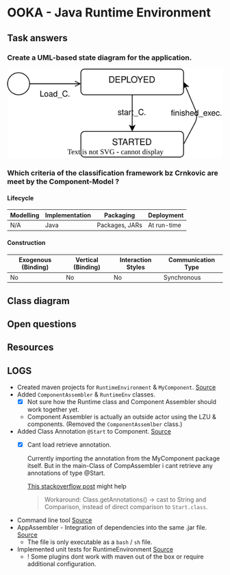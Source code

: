 # OOKA - Java Runtime Environment


## Task answers



### Create a UML-based state diagram for the application.


![](state-diagram.svg)


### Which criteria of the classification framework bz Crnkovic are meet by the Component-Model ?

#### **Lifecycle**

| Modelling | Implementation | Packaging | Deployment |
|--|--|--|--|
| N/A | Java | Packages, JARs | At run-time |


#### **Construction**

| Exogenous (Binding)| Vertical (Binding)| Interaction Styles | Communication Type |
|--|--|--|--|
| No | No | No | Synchronous |



## Class diagram

## Open questions

## Resources



## LOGS

- Created maven projects for `RuntimeEnvironment` & `MyComponent`. [Source](https://maven.apache.org/guides/getting-started/maven-in-five-minutes.html)
- Added `ComponentAssembler` & `RuntimeEnv` classes.
  - [x] Not sure how the Runtime class and Component Assembler should work together yet.
  - Component Assembler is actually an outside actor using the LZU & components. (Removed the `ComponentAssemlber` class.)
- Added Class Annotation `@Start` to Component. [Source](https://www.baeldung.com/java-custom-annotation)
  - [x] Cant load retrieve annotation. 
    
    Currently importing the annotation from the MyComponent package itself. But in the main-Class of CompAssembler i cant retrieve any annotations of type @Start.

    [This stackoverflow post](https://stackoverflow.com/questions/29510159/class-getannotation-and-getannotations-doesnt-work-properly) might help

    > Workaround: Class.getAnnotations() -> cast to String and Comparison, instead of direct comparison to `Start.class`.
- Command line tool [Source](https://www.tutorialspoint.com/commons_cli/commons_cli_quick_guide.htm)
- AppAssembler - Integration of dependencies into the same .jar file. [Source](http://www.mojohaus.org/appassembler/appassembler-maven-plugin/usage-program.html)
  - The file is only executable as a `bash` / `sh` file.
- Implemented unit tests for RuntimeEnvironment [Source](https://www.baeldung.com/junit-assertions)
  - ! Some plugins dont work with maven out of the box or require additional configuration.